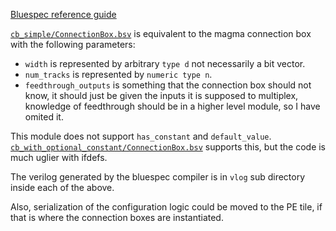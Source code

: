 [Bluespec reference guide](http://csg.csail.mit.edu/6.S078/6_S078_2012_www/resources/reference-guide.pdf)

[`cb_simple/ConnectionBox.bsv`](cb_simple/ConnectionBox.bsv) is equivalent to the magma connection box with the following parameters:

* `width` is represented by arbitrary `type d` not necessarily a bit vector.
* `num_tracks` is represented by `numeric type n`.
* `feedthrough_outputs` is something that the connection box should not know, it should just be given the inputs it is supposed to multiplex, knowledge of feedthrough should be in a higher level module, so I have omited it. 

This module does not support `has_constant` and `default_value`. [`cb_with_optional_constant/ConnectionBox.bsv`](cb_with_optional_constant/ConnectionBox.bsv) supports this, but the code is much uglier with ifdefs.

The verilog generated by the bluespec compiler is in `vlog` sub directory inside each of the above.

Also, serialization of the configuration logic could be moved to the PE tile, if that is where the connection boxes are instantiated.
